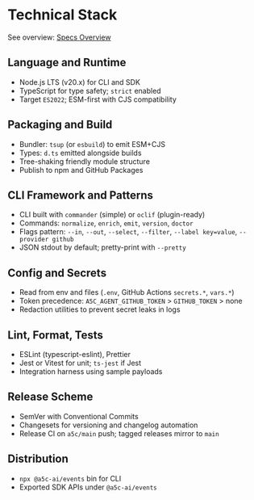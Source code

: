 # Technical Stack

See overview: [Specs Overview](../../../specs/README.md)

## Language and Runtime
- Node.js LTS (v20.x) for CLI and SDK
- TypeScript for type safety; `strict` enabled
- Target `ES2022`; ESM-first with CJS compatibility

## Packaging and Build
- Bundler: `tsup` (or `esbuild`) to emit ESM+CJS
- Types: `d.ts` emitted alongside builds
- Tree-shaking friendly module structure
- Publish to npm and GitHub Packages

## CLI Framework and Patterns
- CLI built with `commander` (simple) or `oclif` (plugin-ready)
- Commands: `normalize`, `enrich`, `emit`, `version`, `doctor`
- Flags pattern: `--in`, `--out`, `--select`, `--filter`, `--label key=value`, `--provider github`
- JSON stdout by default; pretty-print with `--pretty`

## Config and Secrets
- Read from env and files (`.env`, GitHub Actions `secrets.*`, `vars.*`)
- Token precedence: `A5C_AGENT_GITHUB_TOKEN` > `GITHUB_TOKEN` > none
- Redaction utilities to prevent secret leaks in logs

## Lint, Format, Tests
- ESLint (typescript-eslint), Prettier
- Jest or Vitest for unit; `ts-jest` if Jest
- Integration harness using sample payloads

## Release Scheme
- SemVer with Conventional Commits
- Changesets for versioning and changelog automation
- Release CI on `a5c/main` push; tagged releases mirror to `main`

## Distribution
- `npx @a5c-ai/events` bin for CLI
- Exported SDK APIs under `@a5c-ai/events`
